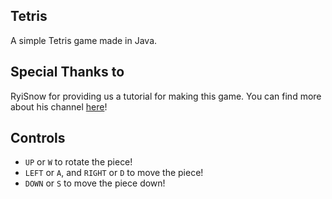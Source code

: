 ## Tetris

A simple Tetris game made in Java.

## Special Thanks to 

RyiSnow for providing us a tutorial for making this game.
You can find more about his channel [here](https://www.youtube.com/@RyiSnow)!

## Controls
- `UP` or `W` to rotate the piece!
- `LEFT` or `A`, and `RIGHT` or `D` to move the piece!
- `DOWN` or `S` to move the piece down!
